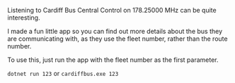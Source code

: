 Listening to Cardiff Bus Central Control on 178.25000 MHz can be quite interesting.

I made a fun little app so you can find out more details about the bus they are communicating with, as they use the fleet number, rather than the route number.

To use this, just run the app with the fleet number as the first parameter.

`dotnet run 123`
or
`cardiffbus.exe 123`
